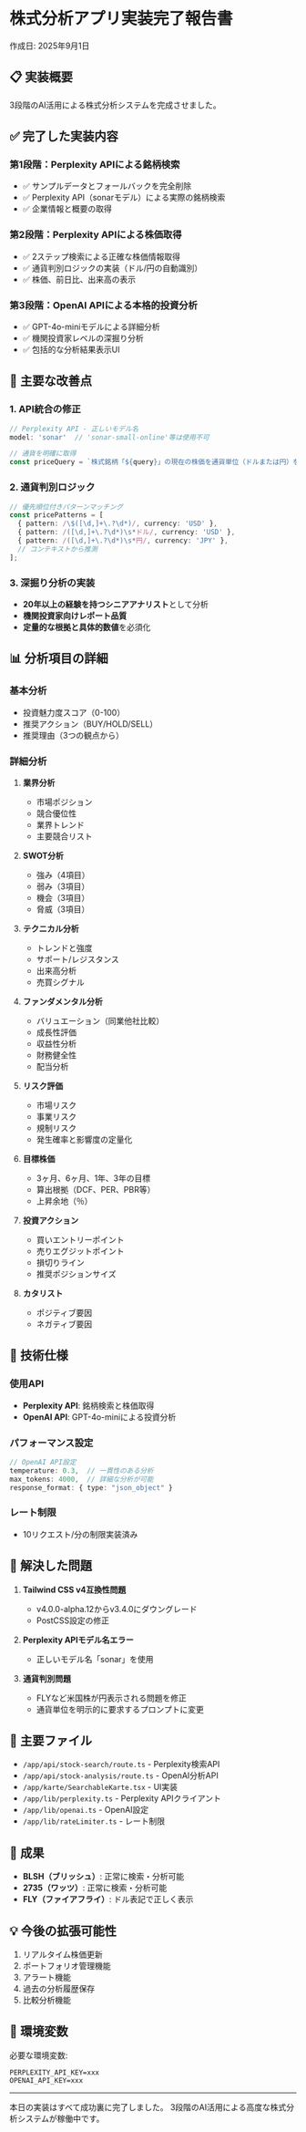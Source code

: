 # 株式分析アプリ実装完了報告書
作成日: 2025年9月1日

## 📋 実装概要
3段階のAI活用による株式分析システムを完成させました。

## ✅ 完了した実装内容

### 第1段階：Perplexity APIによる銘柄検索
- ✅ サンプルデータとフォールバックを完全削除
- ✅ Perplexity API（sonarモデル）による実際の銘柄検索
- ✅ 企業情報と概要の取得

### 第2段階：Perplexity APIによる株価取得  
- ✅ 2ステップ検索による正確な株価情報取得
- ✅ 通貨判別ロジックの実装（ドル/円の自動識別）
- ✅ 株価、前日比、出来高の表示

### 第3段階：OpenAI APIによる本格的投資分析
- ✅ GPT-4o-miniモデルによる詳細分析
- ✅ 機関投資家レベルの深掘り分析
- ✅ 包括的な分析結果表示UI

## 🎯 主要な改善点

### 1. API統合の修正
```typescript
// Perplexity API - 正しいモデル名
model: 'sonar'  // 'sonar-small-online'等は使用不可

// 通貨を明確に取得
const priceQuery = `株式銘柄「${query}」の現在の株価を通貨単位（ドルまたは円）を明記して教えてください。`;
```

### 2. 通貨判別ロジック
```typescript
// 優先順位付きパターンマッチング
const pricePatterns = [
  { pattern: /\$([\d,]+\.?\d*)/, currency: 'USD' },
  { pattern: /([\d,]+\.?\d*)\s*ドル/, currency: 'USD' },
  { pattern: /([\d,]+\.?\d*)\s*円/, currency: 'JPY' },
  // コンテキストから推測
];
```

### 3. 深掘り分析の実装
- **20年以上の経験を持つシニアアナリスト**として分析
- **機関投資家向けレポート品質**
- **定量的な根拠と具体的数値**を必須化

## 📊 分析項目の詳細

### 基本分析
- 投資魅力度スコア（0-100）
- 推奨アクション（BUY/HOLD/SELL）
- 推奨理由（3つの観点から）

### 詳細分析
1. **業界分析**
   - 市場ポジション
   - 競合優位性
   - 業界トレンド
   - 主要競合リスト

2. **SWOT分析**
   - 強み（4項目）
   - 弱み（3項目）
   - 機会（3項目）
   - 脅威（3項目）

3. **テクニカル分析**
   - トレンドと強度
   - サポート/レジスタンス
   - 出来高分析
   - 売買シグナル

4. **ファンダメンタル分析**
   - バリュエーション（同業他社比較）
   - 成長性評価
   - 収益性分析
   - 財務健全性
   - 配当分析

5. **リスク評価**
   - 市場リスク
   - 事業リスク
   - 規制リスク
   - 発生確率と影響度の定量化

6. **目標株価**
   - 3ヶ月、6ヶ月、1年、3年の目標
   - 算出根拠（DCF、PER、PBR等）
   - 上昇余地（％）

7. **投資アクション**
   - 買いエントリーポイント
   - 売りエグジットポイント
   - 損切りライン
   - 推奨ポジションサイズ

8. **カタリスト**
   - ポジティブ要因
   - ネガティブ要因

## 🔧 技術仕様

### 使用API
- **Perplexity API**: 銘柄検索と株価取得
- **OpenAI API**: GPT-4o-miniによる投資分析

### パフォーマンス設定
```typescript
// OpenAI API設定
temperature: 0.3,  // 一貫性のある分析
max_tokens: 4000,  // 詳細な分析が可能
response_format: { type: "json_object" }
```

### レート制限
- 10リクエスト/分の制限実装済み

## 🐛 解決した問題

1. **Tailwind CSS v4互換性問題**
   - v4.0.0-alpha.12からv3.4.0にダウングレード
   - PostCSS設定の修正

2. **Perplexity APIモデル名エラー**
   - 正しいモデル名「sonar」を使用

3. **通貨判別問題**
   - FLYなど米国株が円表示される問題を修正
   - 通貨単位を明示的に要求するプロンプトに変更

## 📁 主要ファイル

- `/app/api/stock-search/route.ts` - Perplexity検索API
- `/app/api/stock-analysis/route.ts` - OpenAI分析API  
- `/app/karte/SearchableKarte.tsx` - UI実装
- `/app/lib/perplexity.ts` - Perplexity APIクライアント
- `/app/lib/openai.ts` - OpenAI設定
- `/app/lib/rateLimiter.ts` - レート制限

## 🎉 成果

- **BLSH（ブリッシュ）**: 正常に検索・分析可能
- **2735（ワッツ）**: 正常に検索・分析可能
- **FLY（ファイアフライ）**: ドル表記で正しく表示

## 💡 今後の拡張可能性

1. リアルタイム株価更新
2. ポートフォリオ管理機能
3. アラート機能
4. 過去の分析履歴保存
5. 比較分析機能

## 🔐 環境変数

必要な環境変数:
```
PERPLEXITY_API_KEY=xxx
OPENAI_API_KEY=xxx
```

---
本日の実装はすべて成功裏に完了しました。
3段階のAI活用による高度な株式分析システムが稼働中です。
